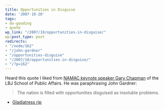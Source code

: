 ```yaml
---
title: Opportunities in Disguise
date: '2007-10-20'
tags:
- do-gooding
- quote
wp_link: "/2007/10/opportunities-in-disguise/"
wp:post_type: post
redirects:
- "/node/162"
- "/john-gardner"
- "/opportunities-disguise"
- "/2007/10/opportunities-in-disguise/"
- "/?p=162"
---
```


Heard this quote I liked from [NAMAC keynote speaker ](http://namac.org) [Gary Chapman](http://www.utexas.edu/lbj/21cp/bio.html) of the LBJ School of Public Affairs. He was paraphrasing John Gardner:

>

> The nation is filled with opportunities disguised as insoluble problems.

- [Gladiatress rip](http://www.iucn-tftsg.org/?gladiatress)
